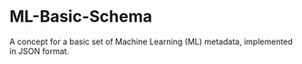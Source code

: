 # ML-Basic-Schema
A concept for a basic set of Machine Learning (ML) metadata, implemented in JSON format.
